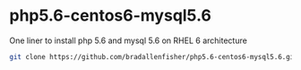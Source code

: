 # php5.6-centos6-mysql5.6
One liner to install php 5.6 and mysql 5.6 on RHEL 6 architecture

```bash
git clone https://github.com/bradallenfisher/php5.6-centos6-mysql5.6.git; cd php5.6-centos6-mysql5.6; chmod 700 install.sh; chmod 700 post-install.sh; chown vagrant post-install.sh; mv post-install.sh /home/vagrant/; ./install.sh; cd /home/vagrant/;sudo su vagrant; ./post-install.sh
```
